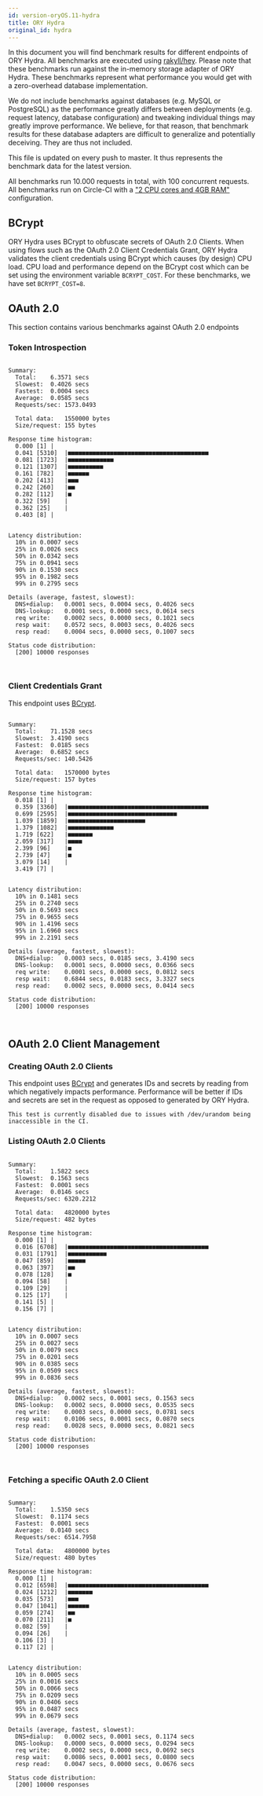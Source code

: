 ```yaml
---
id: version-oryOS.11-hydra
title: ORY Hydra
original_id: hydra
---
```


In this document you will find benchmark results for different endpoints of ORY Hydra. All benchmarks are executed
using [rakyll/hey](https://github.com/rakyll/hey). Please note that these benchmarks run against the in-memory storage
adapter of ORY Hydra. These benchmarks represent what performance you would get with a zero-overhead database implementation.

We do not include benchmarks against databases (e.g. MySQL or PostgreSQL) as the performance greatly differs between
deployments (e.g. request latency, database configuration) and tweaking individual things may greatly improve performance.
We believe, for that reason, that benchmark results for these database adapters are difficult to generalize and potentially
deceiving. They are thus not included.

This file is updated on every push to master. It thus represents the benchmark data for the latest version.

All benchmarks run 10.000 requests in total, with 100 concurrent requests. All benchmarks run on Circle-CI with a
["2 CPU cores and 4GB RAM"](https://support.circleci.com/hc/en-us/articles/360000489307-Why-do-my-tests-take-longer-to-run-on-CircleCI-than-locally-)
configuration.

## BCrypt

ORY Hydra uses BCrypt to obfuscate secrets of OAuth 2.0 Clients. When using flows such as the OAuth 2.0 Client Credentials
Grant, ORY Hydra validates the client credentials using BCrypt which causes (by design) CPU load. CPU load and performance
depend on the BCrypt cost which can be set using the environment variable `BCRYPT_COST`. For these benchmarks,
we have set `BCRYPT_COST=8`.

## OAuth 2.0

This section contains various benchmarks against OAuth 2.0 endpoints

### Token Introspection

```

Summary:
  Total:	6.3571 secs
  Slowest:	0.4026 secs
  Fastest:	0.0004 secs
  Average:	0.0585 secs
  Requests/sec:	1573.0493
  
  Total data:	1550000 bytes
  Size/request:	155 bytes

Response time histogram:
  0.000 [1]	|
  0.041 [5310]	|■■■■■■■■■■■■■■■■■■■■■■■■■■■■■■■■■■■■■■■■
  0.081 [1723]	|■■■■■■■■■■■■■
  0.121 [1307]	|■■■■■■■■■■
  0.161 [782]	|■■■■■■
  0.202 [413]	|■■■
  0.242 [260]	|■■
  0.282 [112]	|■
  0.322 [59]	|
  0.362 [25]	|
  0.403 [8]	|


Latency distribution:
  10% in 0.0007 secs
  25% in 0.0026 secs
  50% in 0.0342 secs
  75% in 0.0941 secs
  90% in 0.1530 secs
  95% in 0.1982 secs
  99% in 0.2795 secs

Details (average, fastest, slowest):
  DNS+dialup:	0.0001 secs, 0.0004 secs, 0.4026 secs
  DNS-lookup:	0.0001 secs, 0.0000 secs, 0.0614 secs
  req write:	0.0002 secs, 0.0000 secs, 0.1021 secs
  resp wait:	0.0572 secs, 0.0003 secs, 0.4026 secs
  resp read:	0.0004 secs, 0.0000 secs, 0.1007 secs

Status code distribution:
  [200]	10000 responses



```

### Client Credentials Grant

This endpoint uses [BCrypt](#bcrypt).

```

Summary:
  Total:	71.1528 secs
  Slowest:	3.4190 secs
  Fastest:	0.0185 secs
  Average:	0.6852 secs
  Requests/sec:	140.5426
  
  Total data:	1570000 bytes
  Size/request:	157 bytes

Response time histogram:
  0.018 [1]	|
  0.359 [3360]	|■■■■■■■■■■■■■■■■■■■■■■■■■■■■■■■■■■■■■■■■
  0.699 [2595]	|■■■■■■■■■■■■■■■■■■■■■■■■■■■■■■■
  1.039 [1859]	|■■■■■■■■■■■■■■■■■■■■■■
  1.379 [1082]	|■■■■■■■■■■■■■
  1.719 [622]	|■■■■■■■
  2.059 [317]	|■■■■
  2.399 [96]	|■
  2.739 [47]	|■
  3.079 [14]	|
  3.419 [7]	|


Latency distribution:
  10% in 0.1481 secs
  25% in 0.2740 secs
  50% in 0.5693 secs
  75% in 0.9655 secs
  90% in 1.4196 secs
  95% in 1.6960 secs
  99% in 2.2191 secs

Details (average, fastest, slowest):
  DNS+dialup:	0.0003 secs, 0.0185 secs, 3.4190 secs
  DNS-lookup:	0.0001 secs, 0.0000 secs, 0.0366 secs
  req write:	0.0001 secs, 0.0000 secs, 0.0812 secs
  resp wait:	0.6844 secs, 0.0183 secs, 3.3327 secs
  resp read:	0.0002 secs, 0.0000 secs, 0.0414 secs

Status code distribution:
  [200]	10000 responses



```

## OAuth 2.0 Client Management

### Creating OAuth 2.0 Clients

This endpoint uses [BCrypt](#bcrypt) and generates IDs and secrets by reading from  which negatively impacts
performance. Performance will be better if IDs and secrets are set in the request as opposed to generated by ORY Hydra.

```
This test is currently disabled due to issues with /dev/urandom being inaccessible in the CI.
```

### Listing OAuth 2.0 Clients

```

Summary:
  Total:	1.5822 secs
  Slowest:	0.1563 secs
  Fastest:	0.0001 secs
  Average:	0.0146 secs
  Requests/sec:	6320.2212
  
  Total data:	4820000 bytes
  Size/request:	482 bytes

Response time histogram:
  0.000 [1]	|
  0.016 [6708]	|■■■■■■■■■■■■■■■■■■■■■■■■■■■■■■■■■■■■■■■■
  0.031 [1791]	|■■■■■■■■■■■
  0.047 [859]	|■■■■■
  0.063 [397]	|■■
  0.078 [128]	|■
  0.094 [58]	|
  0.109 [29]	|
  0.125 [17]	|
  0.141 [5]	|
  0.156 [7]	|


Latency distribution:
  10% in 0.0007 secs
  25% in 0.0027 secs
  50% in 0.0079 secs
  75% in 0.0201 secs
  90% in 0.0385 secs
  95% in 0.0509 secs
  99% in 0.0836 secs

Details (average, fastest, slowest):
  DNS+dialup:	0.0002 secs, 0.0001 secs, 0.1563 secs
  DNS-lookup:	0.0002 secs, 0.0000 secs, 0.0535 secs
  req write:	0.0003 secs, 0.0000 secs, 0.0781 secs
  resp wait:	0.0106 secs, 0.0001 secs, 0.0870 secs
  resp read:	0.0028 secs, 0.0000 secs, 0.0821 secs

Status code distribution:
  [200]	10000 responses



```

### Fetching a specific OAuth 2.0 Client

```

Summary:
  Total:	1.5350 secs
  Slowest:	0.1174 secs
  Fastest:	0.0001 secs
  Average:	0.0140 secs
  Requests/sec:	6514.7958
  
  Total data:	4800000 bytes
  Size/request:	480 bytes

Response time histogram:
  0.000 [1]	|
  0.012 [6598]	|■■■■■■■■■■■■■■■■■■■■■■■■■■■■■■■■■■■■■■■■
  0.024 [1212]	|■■■■■■■
  0.035 [573]	|■■■
  0.047 [1041]	|■■■■■■
  0.059 [274]	|■■
  0.070 [211]	|■
  0.082 [59]	|
  0.094 [26]	|
  0.106 [3]	|
  0.117 [2]	|


Latency distribution:
  10% in 0.0005 secs
  25% in 0.0016 secs
  50% in 0.0066 secs
  75% in 0.0209 secs
  90% in 0.0406 secs
  95% in 0.0487 secs
  99% in 0.0679 secs

Details (average, fastest, slowest):
  DNS+dialup:	0.0002 secs, 0.0001 secs, 0.1174 secs
  DNS-lookup:	0.0000 secs, 0.0000 secs, 0.0294 secs
  req write:	0.0002 secs, 0.0000 secs, 0.0692 secs
  resp wait:	0.0086 secs, 0.0001 secs, 0.0800 secs
  resp read:	0.0047 secs, 0.0000 secs, 0.0676 secs

Status code distribution:
  [200]	10000 responses



```
